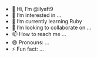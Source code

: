- 👋 Hi, I’m @ilyaft9
- 👀 I’m interested in ...
- 🌱 I’m currently learning Ruby
- 💞️ I’m looking to collaborate on ...
- 📫 How to reach me ...
- 😄 Pronouns: ...
- ⚡ Fun fact: ...

<!---
ilyaft9/ilyaft9 is a ✨ special ✨ repository because its `README.md` (this file) appears on your GitHub profile.
You can click the Preview link to take a look at your changes.
--->
